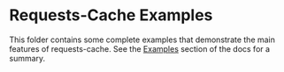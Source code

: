 # Requests-Cache Examples
This folder contains some complete examples that demonstrate the main features of requests-cache.
See the [Examples](https://requests-cache.readthedocs.io/en/stable/examples.html) section of the
docs for a summary.
